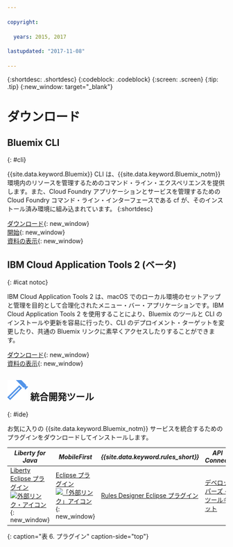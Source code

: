 ```yaml
---

copyright:

  years: 2015, 2017

lastupdated: "2017-11-08"

---
```


{:shortdesc: .shortdesc}
{:codeblock: .codeblock}
{:screen: .screen}
{:tip: .tip}
{:new_window: target="_blank"}

# ダウンロード 

## Bluemix CLI
{: #cli}

{{site.data.keyword.Bluemix}} CLI は、{{site.data.keyword.Bluemix_notm}} 環境内のリソースを管理するためのコマンド・ライン・エクスペリエンスを提供します。また、Cloud Foundry アプリケーションとサービスを管理するための Cloud Foundry コマンド・ライン・インターフェースである cf が、そのインストール済み環境に組み込まれています。
{:shortdesc}

[ダウンロード](/docs/cli/reference/bluemix_cli/all_versions.html){: new_window} <br>
[開始](/docs/cli/reference/bluemix_cli/get_started.html){: new_window} <br>
[資料の表示](/docs/cli/reference/bluemix_cli/bx_cli.html){: new_window} <br>


## IBM Cloud Application Tools 2 (ベータ)
{: #icat notoc}

IBM Cloud Application Tools 2 は、macOS でのローカル環境のセットアップと管理を目的として合理化されたメニュー・バー・アプリケーションです。IBM Cloud Application Tools 2 を使用することにより、Bluemix のツールと CLI のインストールや更新を容易に行ったり、CLI のデプロイメント・ターゲットを変更したり、共通の Bluemix リンクに素早くアクセスしたりすることができます。

[ダウンロード](http://ibm.biz/icat-2-download){: new_window} <br>
[資料の表示](/docs/cli/icat.html){: new_window} <br>


## ![](./images/Integrated_Dev_Tools.svg) 統合開発ツール
{: #ide}

お気に入りの {{site.data.keyword.Bluemix_notm}} サービスを統合するためのプラグインをダウンロードしてインストールします。

| *Liberty for Java* | *MobileFirst* | *{{site.data.keyword.rules_short}}* | *API Connect* | *Eclipse Tools for {{site.data.keyword.Bluemix_notm}}* |
|----------|----------|----------|----------|----------|
| [Liberty Eclipse プラグイン ![外部リンク・アイコン](../icons/launch-glyph.svg)](https://developer.ibm.com/wasdev/downloads/liberty-profile-using-eclipse/){: new_window} | [Eclipse プラグイン ![「外部リンク」アイコン](../icons/launch-glyph.svg)](https://marketplace.eclipse.org/content/ibm-mobilefirst-platform-studio){: new_window} | [Rules Designer Eclipse プラグイン](../services/rules/index.html#rulov002) | [デベロッパーズ・ツールキット](/docs/services/apiconnect/apic_003.html#apic_001 ) | [{{site.data.keyword.Bluemix_notm}} Eclipse プラグイン](/docs/manageapps/eclipsetools/eclipsetools.html) |
{: caption="表 6. プラグイン" caption-side="top"}

